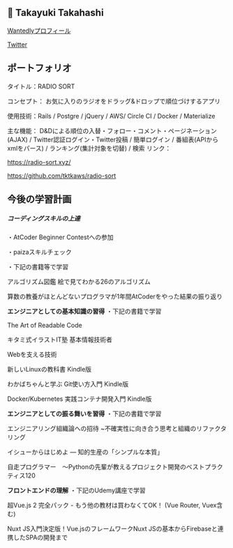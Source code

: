 ## 📝 Takayuki Takahashi

[Wantedlyプロフィール](https://www.wantedly.com/users/113160879)

[Twitter](https://twitter.com/tktkaws)



## ポートフォリオ

タイトル：RADIO SORT

コンセプト： お気に入りのラジオをドラッグ&ドロップで順位づけするアプリ

使用技術：Rails / Postgre / jQuery / AWS/ Circle CI / Docker / Materialize

主な機能： D&Dによる順位の入替・フォロー・コメント・ページネーション(AJAX) / Twitter認証ログイン・Twitter投稿 / 簡単ログイン / 番組表(APIからxmlをパース) / ランキング(集計対象を切替) / 検索
リンク：

https://radio-sort.xyz/

https://github.com/tktkaws/radio-sort



## 今後の学習計画

##### コーディングスキルの上達

・AtCoder Beginner Contestへの参加

・paizaスキルチェック

・下記の書籍等で学習

アルゴリズム図鑑 絵で見てわかる26のアルゴリズム

算数の教養がほとんどないプログラマが1年間AtCoderをやった結果の振り返り



**エンジニアとしての基本知識の習得**
・下記の書籍で学習

The Art of Readable Code

キタミ式イラストIT塾 基本情報技術者

Webを支える技術

新しいLinuxの教科書 Kindle版

わかばちゃんと学ぶ Git使い方入門 Kindle版

Docker/Kubernetes 実践コンテナ開発入門 Kindle版



**エンジニアとしての振る舞いを習得**
・下記の書籍で学習

エンジニアリング組織論への招待 ~不確実性に向き合う思考と組織のリファクタリング

イシューからはじめよ ― 知的生産の「シンプルな本質」

自走プログラマー　～Pythonの先輩が教えるプロジェクト開発のベストプラクティス120



**フロントエンドの理解**
・下記のUdemy講座で学習

超Vue.js 2 完全パック - もう他の教材は買わなくてOK！ (Vue Router, Vuex含む)

Nuxt JS入門決定版！Vue.jsのフレームワークNuxt JSの基本からFirebaseと連携したSPAの開発まで
